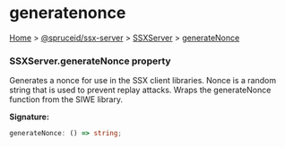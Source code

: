 # generatenonce

[Home](https://github.com/spruceid/ssx/blob/main/documentation/reference/ssx-server/index.md) > [@spruceid/ssx-server](../) > [SSXServer](./) > [generateNonce](ssx-server.ssxserver.generatenonce.md)

### SSXServer.generateNonce property

Generates a nonce for use in the SSX client libraries. Nonce is a random string that is used to prevent replay attacks. Wraps the generateNonce function from the SIWE library.

**Signature:**

```typescript
generateNonce: () => string;
```
